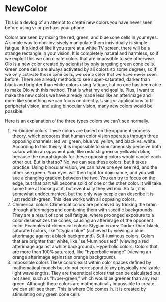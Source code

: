 # NewColor
This is a devlog of an attempt to create new colors you have never seen before using vr or perhaps your phone.

Colors are seen by mixing the red, green, and blue cone cells in your eyes.
A simple way to non-invasively manipulate them individually is simple fatigue. It's kind of like if you stare at a white TV screen, there will be a strange rectangle in your vision. It is completely natural and harmless, so if we exploit this we can create colors that are impossible to see otherwise.
Olo is a new color created by scientist by only targeting green cone cells. Green cone cells are always activated by all colors (to some degree), so if we only activate those cone cells, we see a color that we have never seen before. 
There are already methods to see super-saturated, darker than black and brighter than white colors 
using fatigue, but no one has been able to make Olo with this method.
That is what my end goal is. Plus, I want to make the new colors we have already made less like an afterimage and more like something we can focus on directly. Using vr applications to fill peripheral vision, and using binocular vision, many new colors would be possible.

Here is an explanation of the three types colors we can't see normally.

1) Forbidden colors
These colors are based on the opponent-process theory, which proposes that human color vision operates through three opposing channels: red vs. green, blue vs. yellow, and black vs. white.
According to this theory, it is impossible to simultaneously perceive both colors within an opponent pair, like reddish green or yellowish blue, because the neural signals for these opposing colors would cancel each other out.
But is that so? No, we can see these colors, but it takes practice. Using binocular vision, we can have one eye see red, and the other see green. Your eyes will then fight for dominance, and you will see a changing gradient between the two. You can try to focus on the edge, but that part will become solid of one or the other color. It will take some time at looking at it, but eventually they will mix. So far, it is somewhat undocumented, but the only way people can describe it is just reddish-green. This idea works with all opposing colors.
2) Chimerical colors
Chimerical colors are perceived by tricking the brain through afterimages and combining them with specific backgrounds.
They are a result of cone cell fatigue, where prolonged exposure to a color desensitizes the cones, causing an afterimage of the opponent color.
Examples of chimerical colors:
Stygian colors: Darker-than-black, saturated colors, like "stygian blue" (achieved by viewing a blue afterimage against a black background).
Self-luminous colors: Colors that are brighter than white, like "self-luminous red" (viewing a red afterimage against a white background).
Hyperbolic colors: Colors that are more than 100% saturated, like "hyperbolic orange" (viewing an orange afterimage against an orange background). 
3) Impossible colors
These colors exist within color spaces defined by mathematical models but do not correspond to any physically realizable light wavelengths.
They are theoretical colors that can be calculated but not seen, such as "hyper-green," which would be greener than any real green.
Although these colors are mathematically impossible to create, we can still see them. This is where Olo comes in. It is created by stimulating only green cone cells
